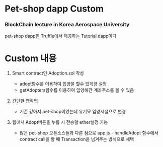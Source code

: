 # Pet-shop dapp Custom
### BlockChain lecture in Korea Aerospace University

pet-shop dapp은 Truffle에서 제공하는 Tutorial dapp이다

# Custom 내용
1. Smart contract인 Adoption.sol 작성
   - adopt함수를 이용하여 입양을 할수 있게끔 설정
   - getAdopters함수를 이용하여 입양해간 계좌주소를 볼 수 있음

2. 간단한 웹작업
   - 기존 강아지 pet-shop이었는데 유기묘 입양시설으로 변경

3. 웹에서 Adopt버튼을 누를 시 전송할 ether설정 가능
   - 많은 pet-shop 오픈소스들과 다른 점으로 app.js - handleAdopt 함수에서 contract call을 할 때 Transaction을 넘겨주는 방식으로 채택
